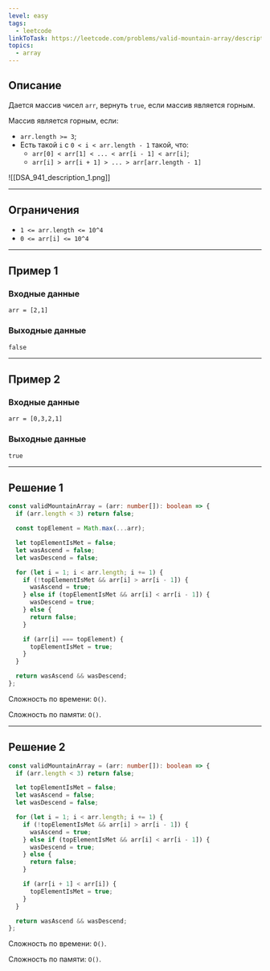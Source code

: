 ```yaml
---
level: easy
tags:
  - leetcode
linkToTask: https://leetcode.com/problems/valid-mountain-array/description/
topics:
  - array
---
```

## Описание

Дается массив чисел `arr`, вернуть `true`, если массив является горным.

Массив является горным, если:
- `arr.length >= 3`;
- Есть такой `i` с  `0 < i < arr.length - 1` такой, что:
	- `arr[0] < arr[1] < ... < arr[i - 1] < arr[i]`;
	- `arr[i] > arr[i + 1] > ... > arr[arr.length - 1]`

![[DSA_941_description_1.png]]

---
## Ограничения

- `1 <= arr.length <= 10^4`
- `0 <= arr[i] <= 10^4`

---
## Пример 1

### Входные данные

```
arr = [2,1]
```
### Выходные данные

```
false
```

---
## Пример 2

### Входные данные

```
arr = [0,3,2,1]
```
### Выходные данные

```
true
```

---
## Решение 1

```typescript
const validMountainArray = (arr: number[]): boolean => {
  if (arr.length < 3) return false;

  const topElement = Math.max(...arr);

  let topElementIsMet = false;
  let wasAscend = false;
  let wasDescend = false;

  for (let i = 1; i < arr.length; i += 1) {
    if (!topElementIsMet && arr[i] > arr[i - 1]) {
      wasAscend = true;
    } else if (topElementIsMet && arr[i] < arr[i - 1]) {
      wasDescend = true;
    } else {
      return false;
    }

    if (arr[i] === topElement) {
      topElementIsMet = true;
    }
  }

  return wasAscend && wasDescend;
};
```

Сложность по времени: `O()`.

Сложность по памяти: `O()`.

---
## Решение 2

```typescript
const validMountainArray = (arr: number[]): boolean => {
  if (arr.length < 3) return false;

  let topElementIsMet = false;
  let wasAscend = false;
  let wasDescend = false;

  for (let i = 1; i < arr.length; i += 1) {
    if (!topElementIsMet && arr[i] > arr[i - 1]) {
      wasAscend = true;
    } else if (topElementIsMet && arr[i] < arr[i - 1]) {
      wasDescend = true;
    } else {
      return false;
    }

    if (arr[i + 1] < arr[i]) {
      topElementIsMet = true;
    }
  }

  return wasAscend && wasDescend;
};
```

Сложность по времени: `O()`.

Сложность по памяти: `O()`.
